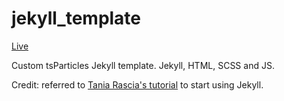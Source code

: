# jekyll_template

[Live](https://test.richardpordan.com/)

Custom tsParticles Jekyll template. Jekyll, HTML, SCSS and JS. 

Credit: referred to [Tania Rascia's tutorial](https://www.taniarascia.com/make-a-static-website-with-jekyll/) to start using Jekyll. 
